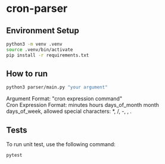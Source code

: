 # cron-parser

## Environment Setup

```bash
python3 -m venv .venv
source .venv/bin/activate
pip install -r requirements.txt
```

## How to run

```bash
python3 parser/main.py "your argument"
```
Argument Format: "cron expression command"  
Cron Expression Format: minutes hours days_of_month month days_of_week, allowed special characters: *, /, -, , .


## Tests

To run unit test, use the following command:

```bash
pytest
```

